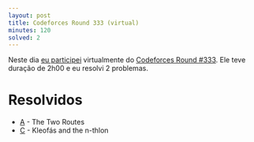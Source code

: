 ```yaml
---
layout: post
title: Codeforces Round 333 (virtual)
minutes: 120
solved: 2
---
```


Neste dia [eu participei](http://codeforces.com/submissions/victorsenam/contest/601) virtualmente do [Codeforces Round #333](http://codeforces.com/contest/601). Ele teve duração de 2h00 e eu resolvi 2 problemas.

# Resolvidos
- [A](http://codeforces.com/contest/601/problem/A) - The Two Routes
- [C](http://codeforces.com/contest/601/problem/C) - Kleofás and the n-thlon
